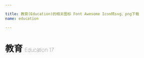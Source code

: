 ```yaml
---

title: 教育(Education)的相关图标 Font Awesome Icon转svg、png下载
name: education

---
```


# 教育  <small style="font-size: 60%;font-weight: 100">Education <span class="badge-secondary badge">17</span> </small>

<search tag="education" :max="0"/>


